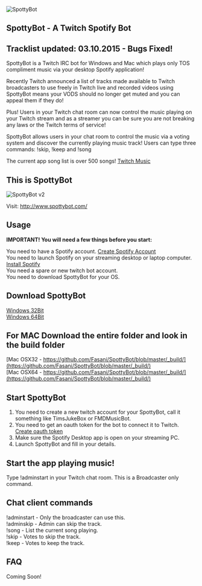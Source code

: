 ![SpottyBot](http://i.imgur.com/0ZJJA0Q.gif)

## SpottyBot - A Twitch Spotify Bot

## Tracklist updated: 03.10.2015 - Bugs Fixed!

SpottyBot is a Twitch IRC bot for Windows and Mac which plays only TOS compliment music via your desktop Spotify application!  

Recently Twitch announced a list of tracks made available to Twitch broadcasters to use freely in Twitch live and recorded videos using SpottyBot means your VODS should no longer get muted and you can appeal them if they do!

Plus! Users in your Twitch chat room can now control the music playing on your Twitch stream and as a streamer you can be sure you are not breaking any laws or the Twitch terms of service!

SpottyBot allows users in your chat room to control the music via a voting system and discover the currently playing music track! Users can type three commands: !skip, !keep and !song

The current app song list is over 500 songs! [Twitch Music](http://music.twitch.tv)

## This is SpottyBot

![SpottyBot v2](http://i.imgur.com/8BwkgD3.png)

Visit: http://www.spottybot.com/

## Usage

**IMPORTANT! You will need a few things before you start:**

You need to have a Spotify account. [Create Spotify Account](https://www.spotify.com/signup/)  
You need to launch Spotify on your streaming desktop or laptop computer. [Install Spotify](https://www.spotify.com/download/)  
You need a spare or new twitch bot account.  
You need to download SpottyBot for your OS.  

## Download SpottyBot
[Windows 32Bit](https://github.com/Fasani/SpottyBot/blob/master/_build/win32.zip?raw=true)  
[Windows 64Bit](https://github.com/Fasani/SpottyBot/blob/master/_build/win64.zip?raw=true)

## For MAC Download the entire folder and look in the build folder
[Mac OSX32 - https://github.com/Fasani/SpottyBot/blob/master/_build/](https://github.com/Fasani/SpottyBot/blob/master/_build/)  
[Mac OSX64 - https://github.com/Fasani/SpottyBot/blob/master/_build/](https://github.com/Fasani/SpottyBot/blob/master/_build/)  

## Start SpottyBot

1. You need to create a new twitch account for your SpottyBot, call it something like TimsJukeBox or FMDMusicBot.
2. You need to get an oauth token for the bot to connect it to Twitch. [Create oauth token](http://twitchapps.com/tmi/)
3. Make sure the Spotify Desktop app is open on your streaming PC.
4. Launch SpottyBot and fill in your details.

## Start the app playing music!
Type !adminstart in your Twitch chat room. This is a Broadcaster only command.  

## Chat client commands
!adminstart - Only the broadcaster can use this.  
!adminskip - Admin can skip the track.  
!song - List the current song playing.  
!skip - Votes to skip the track.  
!keep - Votes to keep the track.  

## FAQ

Coming Soon!
